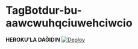 # TagBotdur-bu-aawcwuhqciuwehciwcio




<b>HEROKU'LA DAĞIDIN</b>
[![Deploy](https://www.herokucdn.com/deploy/button.svg)](https://heroku.com/deploy?template=https://github.com/offlineflood/TagBotdur-bu-aawcwuhqciuwehciwcio.git)
